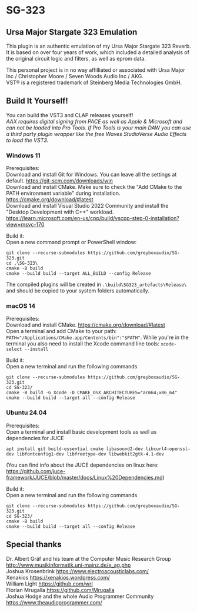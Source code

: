 # SG-323
## Ursa Major Stargate 323 Emulation

This plugin is an authentic emulation of my Ursa Major Stargate 323 Reverb. It is based on over four years of work, which included a detailed analysis of the original circuit logic and filters, as well as eprom data.

This personal project is in no way affilliated or associated with Ursa Major Inc / Christopher Moore / Seven Woods Audio Inc / AKG.  
VST® is a registered trademark of Steinberg Media Technologies GmbH.

## Build It Yourself!
You can build the VST3 and CLAP releases yourself!  
*AAX requires digital signing from PACE as well as Apple & Microsoft and can not be loaded into Pro Tools. If Pro Tools is your main DAW  you can use a third party plugin wrapper like the free Waves StudioVerse Audio Effects to load the VST3.*  

### Windows 11
Prerequisites:  
Download and install Git for Windows. You can leave all the settings at default. https://git-scm.com/downloads/win  
Download and install CMake. Make sure to check the "Add CMake to the PATH environment variable" during installation. https://cmake.org/download/#latest  
Download and install Visual Studio 2022 Community and install the "Desktop Development with C++" workload. https://learn.microsoft.com/en-us/cpp/build/vscpp-step-0-installation?view=msvc-170  

Build it:  
Open a new command prompt or PowerShell window:
```
git clone --recurse-submodules https://github.com/greyboxaudio/SG-323.git
cd .\SG-323\
cmake -B build
cmake --build build --target ALL_BUILD --config Release
```
The compiled plugins will be created in `.\build\SG323_artefacts\Release\` and should be copied to your system folders automatically.  

### macOS 14
Prerequisites:  
Download and install CMake. https://cmake.org/download/#latest  
Open a terminal and add CMake to your path: `PATH="/Applications/CMake.app/Contents/bin":"$PATH"`. While you're in the terminal you also need to install the Xcode command line tools: `xcode-select --install`  

Build it:  
Open a new terminal and run the following commands  
```
git clone --recurse-submodules https://github.com/greyboxaudio/SG-323.git
cd SG-323/
cmake -B build -G Xcode -D CMAKE_OSX_ARCHITECTURES="arm64;x86_64"
cmake --build build --target all --config Release
```

### Ubuntu 24.04
Prerequisites:  
Open a terminal and install basic development tools as well as dependencies for JUCE
```
apt install git build-essential cmake libasound2-dev libcurl4-openssl-dev libfontconfig1-dev libfreetype-dev libwebkit2gtk-4.1-dev
```
(You can find info about the JUCE dependencies on linux here: https://github.com/juce-framework/JUCE/blob/master/docs/Linux%20Dependencies.md)  

Build it:  
Open a new terminal and run the following commands  
```
git clone --recurse-submodules https://github.com/greyboxaudio/SG-323.git
cd SG-323/
cmake -B build
cmake --build build --target all --config Release
```

## Special thanks
Dr. Albert Gräf and his team at the Computer Music Research Group http://www.musikinformatik.uni-mainz.de/e_ag.php  
Joshua Krosenbrink https://www.electroacousticlabs.com/  
Xenakios https://xenakios.wordpress.com/  
William Light https://github.com/wrl  
Florian Mrugalla https://github.com/Mrugalla  
Joshua Hodge and the whole Audio Programmer Community https://www.theaudioprogrammer.com/  
